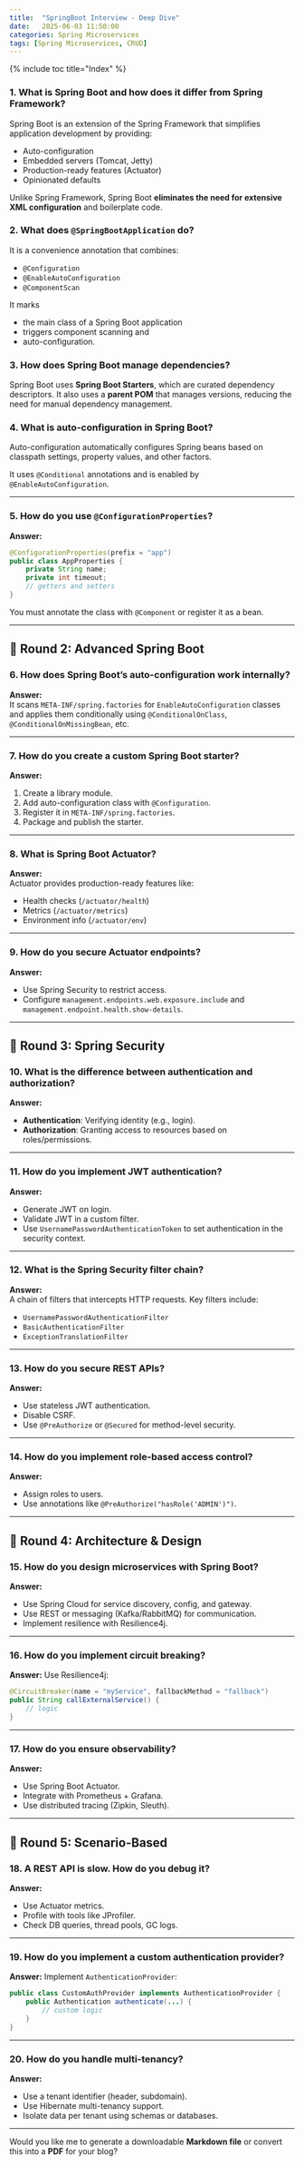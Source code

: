 ```yaml
---
title:  "SpringBoot Interview - Deep Dive"
date:   2025-06-03 11:50:00
categories: Spring Microservices
tags: [Spring Microservices, CRUD]
---
```


{% include toc title="Index" %}


### 1. What is Spring Boot and how does it differ from Spring Framework?
Spring Boot is an extension of the Spring Framework that simplifies application development by providing:
-   Auto-configuration
-   Embedded servers (Tomcat, Jetty)
-   Production-ready features (Actuator)
-   Opinionated defaults

Unlike Spring Framework, Spring Boot **eliminates the need for extensive XML configuration** and boilerplate code.

### 2. What does `@SpringBootApplication` do?
It is a convenience annotation that combines:
-   `@Configuration`
-   `@EnableAutoConfiguration`
-   `@ComponentScan`

It marks 
- the main class of a Spring Boot application 
- triggers component scanning and 
- auto-configuration.

### 3. How does Spring Boot manage dependencies?
Spring Boot uses **Spring Boot Starters**, which are curated dependency descriptors.
It also uses a **parent POM** that manages versions, reducing the need for manual dependency management.

### 4. What is auto-configuration in Spring Boot?
 
Auto-configuration automatically configures Spring beans based on classpath settings,
property values, and other factors.

It uses `@Conditional` annotations and is enabled by `@EnableAutoConfiguration`.

----------

### 5. How do you use `@ConfigurationProperties`?

**Answer:**

```java
@ConfigurationProperties(prefix = "app")
public class AppProperties {
    private String name;
    private int timeout;
    // getters and setters
}

```

You must annotate the class with `@Component` or register it as a bean.

----------

## 🔸 Round 2: Advanced Spring Boot

### 6. How does Spring Boot’s auto-configuration work internally?

**Answer:**  
It scans `META-INF/spring.factories` for `EnableAutoConfiguration` classes and applies them conditionally using `@ConditionalOnClass`, `@ConditionalOnMissingBean`, etc.

----------

### 7. How do you create a custom Spring Boot starter?

**Answer:**

1.  Create a library module.
2.  Add auto-configuration class with `@Configuration`.
3.  Register it in `META-INF/spring.factories`.
4.  Package and publish the starter.

----------

### 8. What is Spring Boot Actuator?

**Answer:**  
Actuator provides production-ready features like:

-   Health checks (`/actuator/health`)
-   Metrics (`/actuator/metrics`)
-   Environment info (`/actuator/env`)

----------

### 9. How do you secure Actuator endpoints?

**Answer:**

-   Use Spring Security to restrict access.
-   Configure `management.endpoints.web.exposure.include` and `management.endpoint.health.show-details`.

----------

## 🔹 Round 3: Spring Security

### 10. What is the difference between authentication and authorization?

**Answer:**

-   **Authentication**: Verifying identity (e.g., login).
-   **Authorization**: Granting access to resources based on roles/permissions.

----------

### 11. How do you implement JWT authentication?

**Answer:**

-   Generate JWT on login.
-   Validate JWT in a custom filter.
-   Use `UsernamePasswordAuthenticationToken` to set authentication in the security context.

----------

### 12. What is the Spring Security filter chain?

**Answer:**  
A chain of filters that intercepts HTTP requests. Key filters include:

-   `UsernamePasswordAuthenticationFilter`
-   `BasicAuthenticationFilter`
-   `ExceptionTranslationFilter`

----------

### 13. How do you secure REST APIs?

**Answer:**

-   Use stateless JWT authentication.
-   Disable CSRF.
-   Use `@PreAuthorize` or `@Secured` for method-level security.

----------

### 14. How do you implement role-based access control?

**Answer:**

-   Assign roles to users.
-   Use annotations like `@PreAuthorize("hasRole('ADMIN')")`.

----------

## 🔸 Round 4: Architecture & Design

### 15. How do you design microservices with Spring Boot?

**Answer:**

-   Use Spring Cloud for service discovery, config, and gateway.
-   Use REST or messaging (Kafka/RabbitMQ) for communication.
-   Implement resilience with Resilience4j.

----------

### 16. How do you implement circuit breaking?

**Answer:** Use Resilience4j:

```java
@CircuitBreaker(name = "myService", fallbackMethod = "fallback")
public String callExternalService() {
    // logic
}

```

----------

### 17. How do you ensure observability?

**Answer:**

-   Use Spring Boot Actuator.
-   Integrate with Prometheus + Grafana.
-   Use distributed tracing (Zipkin, Sleuth).

----------

## 🔸 Round 5: Scenario-Based

### 18. A REST API is slow. How do you debug it?

**Answer:**

-   Use Actuator metrics.
-   Profile with tools like JProfiler.
-   Check DB queries, thread pools, GC logs.

----------

### 19. How do you implement a custom authentication provider?

**Answer:** Implement `AuthenticationProvider`:

```java
public class CustomAuthProvider implements AuthenticationProvider {
    public Authentication authenticate(...) {
        // custom logic
    }
}

```

----------

### 20. How do you handle multi-tenancy?

**Answer:**

-   Use a tenant identifier (header, subdomain).
-   Use Hibernate multi-tenancy support.
-   Isolate data per tenant using schemas or databases.

----------

Would you like me to generate a downloadable **Markdown file** or convert this into a **PDF** for your blog?